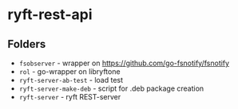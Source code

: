 # ryft-rest-api

## Folders

* ``fsobserver`` - wrapper on https://github.com/go-fsnotify/fsnotify
* ``rol`` - go-wrapper on libryftone
* ``ryft-server-ab-test`` - load test 
* ``ryft-server-make-deb`` - script for .deb package creation
* ``ryft-server`` - ryft REST-server

